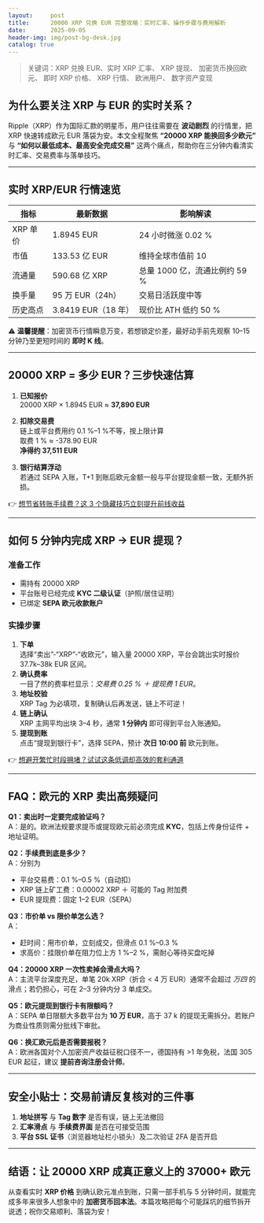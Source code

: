 ```yaml
---
layout:     post
title:      20000 XRP 兑换 EUR 完整攻略：实时汇率、操作步骤与费用解析
date:       2025-09-05
header-img: img/post-bg-desk.jpg
catalog: true
---
```


> 关键词：XRP 兑换 EUR、实时 XRP 汇率、 XRP 提现、 加密货币换回欧元、 即时 XRP 价格、 XRP 行情、 欧洲用户、 数字资产变现

## 为什么要关注 XRP 与 EUR 的实时关系？
Ripple（XRP）作为国际汇款的明星币，用户往往需要在 **波动剧烈** 的行情里，把 XRP 快速转成欧元 EUR 落袋为安。本文全程聚焦 **“20000 XRP 能换回多少欧元”** 与 **“如何以最低成本、最高安全完成交易”** 这两个痛点，帮助你在三分钟内看清实时汇率、交易费率与落单技巧。

---

## 实时 XRP/EUR 行情速览

| 指标          | 最新数据             | 影响解读                        |
|---------------|----------------------|---------------------------------|
| XRP 单价      | 1.8945 EUR           | 24 小时微涨 0.02 %              |
| 市值          | 133.53 亿 EUR        | 维持全球市值前 10               |
| 流通量        | 590.68 亿 XRP        | 总量 1000 亿，流通比例约 59 %   |
| 换手量        | 95 万 EUR（24h）     | 交易日活跃度中等                |
| 历史高点      | 3.8419 EUR（18 年）  | 现价比 ATH 低约 50 %            |

⚠️ **温馨提醒**：加密货币行情瞬息万变，若想锁定价差，最好动手前先观察 10–15 分钟乃至更短时间的 **即时 K 线**。

---

## 20000 XRP = 多少 EUR？三步快速估算

1. **已知报价**  
   20000 XRP × 1.8945 EUR ≈ **37,890 EUR**

2. **扣除交易费**  
   链上或平台费用约 0.1 %–1 %不等，按上限计算  
   取费 1 % ≈ -378.90 EUR  
   **净得约 37,511 EUR**

3. **银行结算浮动**  
   若通过 SEPA 入账，T+1 到账后欧元金额一般与平台提现金额一致，无额外折损。  

👉 [想节省转账手续费？这 3 个隐藏技巧立刻提升前线收益](https://okxdog.com/)

---

## 如何 5 分钟内完成 XRP → EUR 提现？

### 准备工作
- 需持有 20000 XRP
- 平台账号已经完成 **KYC 二级认证**（护照/居住证明）
- 已绑定 **SEPA 欧元收款账户**

### 实操步骤
1. **下单**  
   选择“卖出”-“XRP”-“收欧元”，输入量 20000 XRP，平台会跳出实时报价 37.7k–38k EUR 区间。  
2. **确认费率**  
   一目了然的费率栏显示：*交易费 0.25 % ＋ 提现费 1 EUR*。  
3. **地址校验**  
   XRP Tag 为必填项，复制确认后再发送，链上不可逆！  
4. **链上确认**  
   XRP 主网平均出块 3–4 秒，通常 **1 分钟内** 即可得到平台入账通知。  
5. **提现到账**  
   点击“提现到银行卡”，选择 SEPA，预计 **次日 10:00 前** 欧元到账。

👉 [想避开繁忙时段拥堵？试试这条低调却高效的套利通道](https://okxdog.com/)

---

## FAQ：欧元的 XRP 卖出高频疑问

**Q1：卖出时一定要完成验证吗？**  
A：是的。欧洲法规要求提币或提现欧元前必须完成 **KYC**，包括上传身份证件 + 地址证明。

**Q2：手续费到底是多少？**  
A：分别为  
- 平台交易费：0.1 %–0.5 %（自动扣）  
- XRP 链上矿工费：0.00002 XRP ＋ 可能的 Tag 附加费  
- EUR 提现费：固定 1–2 EUR（SEPA）

**Q3：市价单 vs 限价单怎么选？**  
A：  
- 赶时间：用市价单，立刻成交，但滑点 0.1 %–0.3 %  
- 求高价：挂限价单在阻力位上方 1 %–2 %，需耐心等待买盘吃掉

**Q4：20000 XRP 一次性卖掉会滑点大吗？**  
A：主流平台深度充足，单笔 20k XRP（折合 < 4 万 EUR）通常不会超过 *万四* 的滑点；若仍担心，可在 2–3 分钟内分 3 单成交。

**Q5：欧元提现到银行卡有限额吗？**  
A：SEPA 单日限额大多数平台为 **10 万 EUR**，高于 37 k 的提现无需拆分。若账户为商业性质则需分批线下审批。

**Q6：换汇欧元后是否需要报税？**  
A：欧洲各国对个人加密资产收益征税口径不一，德国持有 >1 年免税，法国 305 EUR 起征，建议 **提前咨询注册会计师**。

---

## 安全小贴士：交易前请反复核对的三件事
1. **地址拼写** 与 **Tag 数字** 是否有误，链上无法撤回  
2. **汇率滑点** 与 **手续费界面** 是否在可接受范围  
3. **平台 SSL 证书**（浏览器地址栏小锁头）及二次验证 2FA 是否开启

---

## 结语：让 20000 XRP 成真正意义上的 37000+ 欧元

从查看实时 **XRP 价格** 到确认欧元准点到账，只需一部手机与 5 分钟时间，就能完成多年来很多人想象中的 **加密货币回本法**。本篇攻略把每个可能踩坑的细节拆开说透；祝你交易顺利、落袋为安！